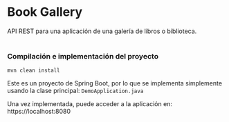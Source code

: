 # Book Gallery
API REST para una aplicación de una galería de libros o biblioteca.
</br></br>

### Compilación e implementación del proyecto
```
mvn clean install
```

Este es un proyecto de Spring Boot, por lo que se implementa simplemente usando la clase principal: `DemoApplication.java`

Una vez implementada, puede acceder a la aplicación en:
https://localhost:8080
